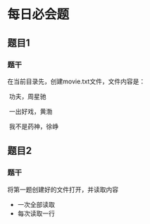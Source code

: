 # 每日必会题

## 题目1 

### 题干

在当前目录先，创建movie.txt文件，文件内容是：

​	功夫，周星驰

​	一出好戏，黄渤

​	我不是药神，徐峥

## 题目2 

### 题干

将第一题创建好的文件打开，并读取内容

- 一次全部读取
- 每次读取一行







